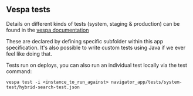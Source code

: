 ## Vespa tests

Details on different kinds of tests (system, staging & production) can be found in the [vespa documentation](https://docs.vespa.ai/en/reference/testing.html)

These are declared by defining specific subfolder within this app specification. It's also possible to write custom tests using Java if we ever feel like doing that.

Tests run on deploys, you can also run an individual test locally via the test command:

```
vespa test -i <instance_to_run_against> navigator_app/tests/system-test/hybrid-search-test.json
```
